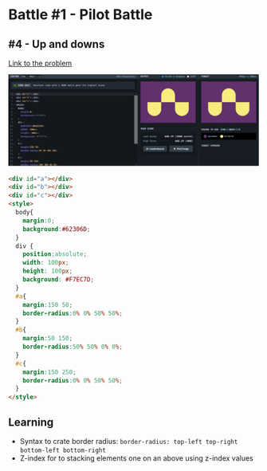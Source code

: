 # Battle #1 - Pilot Battle

## #4 - Up and downs

[Link to the problem](https://cssbattle.dev/play/4)

![result](./images/4-ups-n-downs.png)

```html
<div id="a"></div>
<div id="b"></div>
<div id="c"></div>
<style>
  body{
    margin:0;
    background:#62306D;
  }
  div {
    position:absolute;
    width: 100px;
    height: 100px;
    background: #F7EC7D;
  }
  #a{
    margin:150 50;
    border-radius:0% 0% 50% 50%;
  }
  #b{
    margin:50 150;
    border-radius:50% 50% 0% 0%;
  }
  #c{
    margin:150 250;
    border-radius:0% 0% 50% 50%;
  }
</style>

```
## Learning
- Syntax to crate border radius: ```border-radius: top-left top-right bottom-left bottom-right```
- Z-index for to stacking elements one on an above using z-index values